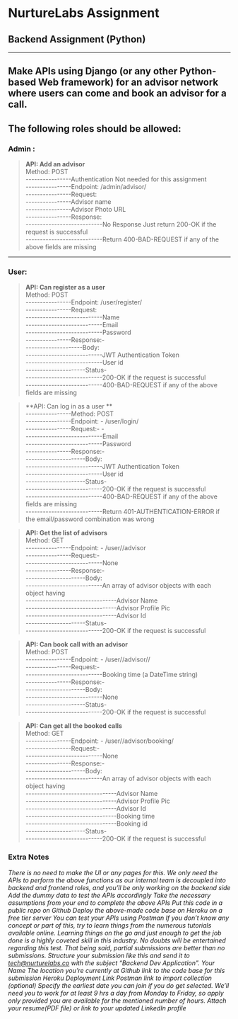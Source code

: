 # NurtureLabs Assignment
## Backend Assignment (Python)
---
Make APIs using Django (or any other Python-based Web framework) for an advisor network where users can come and book an advisor for a call.
---

## The following roles should be allowed:

### Admin :
> **API: Add an advisor**  
Method: POST  
----------------Authentication Not needed for this assignment  
----------------Endpoint: /admin/advisor/  
----------------Request:  
----------------Advisor name  
----------------Advisor Photo URL  
----------------Response:  
---------------------------No Response Just return 200-OK if the request is successful  
---------------------------Return 400-BAD-REQUEST if any of the above fields are missing 
___


### User:

> **API: Can register as a user**  
Method: POST  
----------------Endpoint: /user/register/  
----------------Request:  
---------------------------Name  
---------------------------Email    
---------------------------Password  
----------------Response:-  
--------------------Body:  
---------------------------JWT Authentication Token  
---------------------------User id  
---------------------Status-  
---------------------------200-OK if the request is successful  
---------------------------400-BAD-REQUEST if any of the above fields are missing  

> **API: Can log in as a user  **  
----------------Method:
POST  
----------------Endpoint: -  /user/login/  
----------------Request:-  -  
---------------------------Email  
---------------------------Password  
----------------Response:-  
---------------------Body:  
---------------------------JWT Authentication Token  
---------------------------User id  
---------------------Status-  
---------------------------200-OK if the request is successful  
---------------------------400-BAD-REQUEST if any of the above fields are missing  
---------------------------Return 401-AUTHENTICATION-ERROR if the email/password combination was wrong  

> **API: Get the list of advisors**  
Method:
GET  
----------------Endpoint: -  /user/<user-id>/advisor  
----------------Request:-  
---------------------------None  
----------------Response:-  
---------------------Body:  
---------------------------An array of advisor objects with each object having  
--------------------------------Advisor Name  
--------------------------------Advisor Profile Pic  
--------------------------------Advisor Id  
---------------------Status-  
---------------------------200-OK if the request is successful  

> **API: Can book call with an advisor**  
Method: POST  
----------------Endpoint: -  /user/<user-id>/advisor/<advisor-id>/  
----------------Request:-  
---------------------------Booking time (a DateTime string)  
----------------Response:-  
---------------------Body:  
---------------------------None  
---------------------Status-  
---------------------------200-OK if the request is successful  

> **API: Can get all the booked calls**  
Method: GET  
----------------Endpoint: -  /user/<user-id>/advisor/booking/  
----------------Request:-  
---------------------------None  
----------------Response:-  
---------------------Body:  
---------------------------An array of advisor objects with each object having  
--------------------------------Advisor Name  
--------------------------------Advisor Profile Pic  
--------------------------------Advisor Id  
--------------------------------Booking time  
--------------------------------Booking id  
---------------------Status-  
---------------------------200-OK if the request is successful  

### Extra Notes
*There is no need to make the UI or any pages for this. We only need the APIs to perform the above functions as our internal team is decoupled into backend and frontend roles, and you’ll be only working on the backend side
Add the dummy data to test the APIs accordingly
Take the necessary assumptions from your end to complete the above APIs
Put this code in a public repo on Github
Deploy the above-made code base on Heroku on a free tier server
You can test your APIs using Postman
If you don’t know any concept or part of this, try to learn things from the numerous tutorials available online. Learning things on the go and just enough to get the job done is a highly coveted skill in this industry.
No doubts will be entertained regarding this test. That being said, partial submissions are better than no submissions.
Structure your submission like this and send it to tech@nurturelabs.co with the subject “Backend Dev Application”.
Your Name
The location you’re currently at
Github link to the code base for this submission
Heroku Deployment Link
Postman link to import collection (optional)
Specify the earliest date you can join if you do get selected. We’ll need you to work for at least 9 hrs a day from Monday to Friday, so apply only provided you are available for the mentioned number of hours.
Attach your resume(PDF file) or link to your updated LinkedIn profile*

